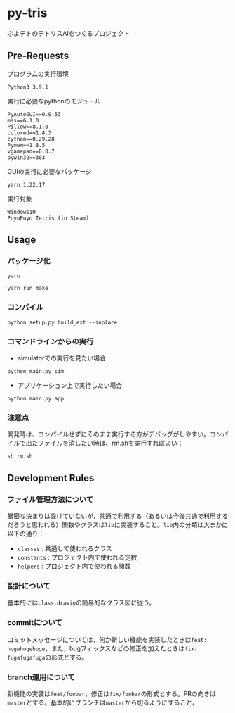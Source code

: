 # py-tris

ぷよテトのテトリスAIをつくるプロジェクト


## Pre-Requests

プログラムの実行環境

```
Python3 3.9.1
```

実行に必要なpythonのモジュール

```
PyAutoGUI==0.9.53
mss==6.1.0
Pillow==8.1.0
colored==1.4.3
cython==0.29.28
Pymem==1.8.5
vgamepad==0.0.7
pywin32==303
```

GUIの実行に必要なパッケージ

```
yarn 1.22.17
```

実行対象

```
Windows10
PuyoPuyo Tetris (in Steam)
```



## Usage

### パッケージ化

```
yarn

yarn run make
```

### コンパイル

```
python setup.py build_ext --inplace
```

### コマンドラインからの実行

- simulatorでの実行を見たい場合

```
python main.py sim
```

- アプリケーション上で実行したい場合

```
python main.py app
```

### 注意点

開発時は、コンパイルせずにそのまま実行する方がデバッグがしやすい。コンパイルで出たファイルを消したい時は、rm.shを実行すればよい：

```
sh rm.sh
```

## Development Rules

### ファイル管理方法について

厳密な決まりは設けていないが，共通で利用する（あるいは今後共通で利用するだろうと思われる）関数やクラスは`lib`に実装すること。`lib`内の分類は大まかに以下の通り：

- `classes` : 共通して使われるクラス
- `constants` : プロジェクト内で使われる定数
- `helpers` : プロジェクト内で使われる関数

### 設計について

基本的には`class.drawio`の簡易的なクラス図に従う。

### commitについて

コミットメッセージについては，何か新しい機能を実装したときは`feat: hogehogehoge`，また，bugフィックスなどの修正を加えたときは`fix: fugafugafuga`の形式とする。

### branch運用について

新機能の実装は`feat/foobar`，修正は`fix/foobar`の形式とする。PRの向きは`master`とする。基本的にブランチは`master`から切るようにすること。 
